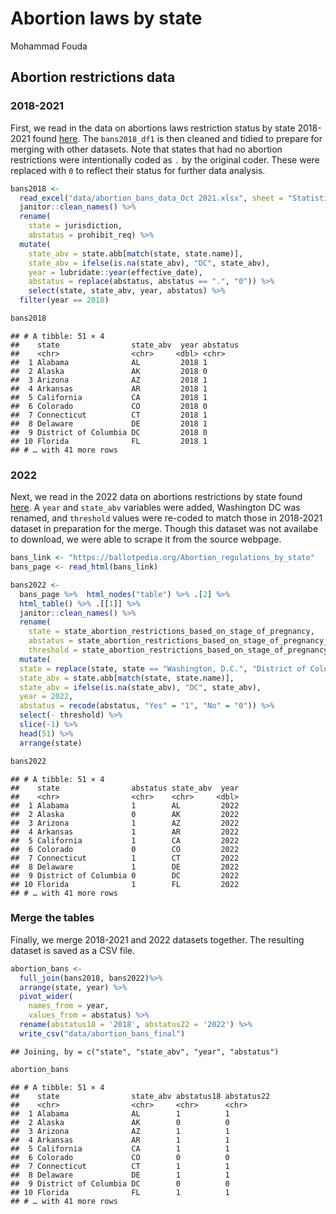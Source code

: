 Abortion laws by state
================
Mohammad Fouda

## Abortion restrictions data

### 2018-2021

First, we read in the data on abortions laws restriction status by state
2018-2021 found [here](https://lawatlas.org/datasets/abortion-bans). The
`bans2018_df1` is then cleaned and tidied to prepare for merging with
other datasets. Note that states that had no abortion restrictions were
intentionally coded as `.` by the original coder. These were replaced
with `0` to reflect their status for further data analysis.

``` r
bans2018 <-
  read_excel("data/abortion_bans_data_Oct 2021.xlsx", sheet = "Statistical Data", range = "A1:H127") %>% 
  janitor::clean_names() %>% 
  rename(
    state = jurisdiction,
    abstatus = prohibit_req) %>% 
  mutate(
    state_abv = state.abb[match(state, state.name)],
    state_abv = ifelse(is.na(state_abv), "DC", state_abv),
    year = lubridate::year(effective_date),
    abstatus = replace(abstatus, abstatus == ".", "0")) %>% 
    select(state, state_abv, year, abstatus) %>% 
  filter(year == 2018)

bans2018
```

    ## # A tibble: 51 × 4
    ##    state                state_abv  year abstatus
    ##    <chr>                <chr>     <dbl> <chr>   
    ##  1 Alabama              AL         2018 1       
    ##  2 Alaska               AK         2018 0       
    ##  3 Arizona              AZ         2018 1       
    ##  4 Arkansas             AR         2018 1       
    ##  5 California           CA         2018 1       
    ##  6 Colorado             CO         2018 0       
    ##  7 Connecticut          CT         2018 1       
    ##  8 Delaware             DE         2018 1       
    ##  9 District of Columbia DC         2018 0       
    ## 10 Florida              FL         2018 1       
    ## # … with 41 more rows

### 2022

Next, we read in the 2022 data on abortions restrictions by state found
[here](https://ballotpedia.org/Abortion_regulations_by_state). A `year`
and `state_abv` variables were added, Washington DC was renamed, and
`threshold` values were re-coded to match those in 2018-2021 dataset in
preparation for the merge. Though this dataset was not availabe to
download, we were able to scrape it from the source webpage.

``` r
bans_link <- "https://ballotpedia.org/Abortion_regulations_by_state"
bans_page <- read_html(bans_link)

bans2022 <- 
  bans_page %>%  html_nodes("table") %>% .[2] %>% 
  html_table() %>% .[[1]] %>% 
  janitor::clean_names() %>% 
  rename(
    state = state_abortion_restrictions_based_on_stage_of_pregnancy,
    abstatus = state_abortion_restrictions_based_on_stage_of_pregnancy_2,
    threshold = state_abortion_restrictions_based_on_stage_of_pregnancy_3) %>% 
  mutate(
  state = replace(state, state == "Washington, D.C.", "District of Columbia"),
  state_abv = state.abb[match(state, state.name)],
  state_abv = ifelse(is.na(state_abv), "DC", state_abv),
  year = 2022,
  abstatus = recode(abstatus, "Yes" = "1", "No" = "0")) %>% 
  select(- threshold) %>% 
  slice(-1) %>% 
  head(51) %>% 
  arrange(state) 

bans2022
```

    ## # A tibble: 51 × 4
    ##    state                abstatus state_abv  year
    ##    <chr>                <chr>    <chr>     <dbl>
    ##  1 Alabama              1        AL         2022
    ##  2 Alaska               0        AK         2022
    ##  3 Arizona              1        AZ         2022
    ##  4 Arkansas             1        AR         2022
    ##  5 California           1        CA         2022
    ##  6 Colorado             0        CO         2022
    ##  7 Connecticut          1        CT         2022
    ##  8 Delaware             1        DE         2022
    ##  9 District of Columbia 0        DC         2022
    ## 10 Florida              1        FL         2022
    ## # … with 41 more rows

### Merge the tables

Finally, we merge 2018-2021 and 2022 datasets together. The resulting
dataset is saved as a CSV file.

``` r
abortion_bans <-
  full_join(bans2018, bans2022)%>% 
  arrange(state, year) %>% 
  pivot_wider(
    names_from = year,
    values_from = abstatus) %>% 
  rename(abstatus18 = '2018', abstatus22 = '2022') %>% 
  write_csv("data/abortion_bans_final")
```

    ## Joining, by = c("state", "state_abv", "year", "abstatus")

``` r
abortion_bans
```

    ## # A tibble: 51 × 4
    ##    state                state_abv abstatus18 abstatus22
    ##    <chr>                <chr>     <chr>      <chr>     
    ##  1 Alabama              AL        1          1         
    ##  2 Alaska               AK        0          0         
    ##  3 Arizona              AZ        1          1         
    ##  4 Arkansas             AR        1          1         
    ##  5 California           CA        1          1         
    ##  6 Colorado             CO        0          0         
    ##  7 Connecticut          CT        1          1         
    ##  8 Delaware             DE        1          1         
    ##  9 District of Columbia DC        0          0         
    ## 10 Florida              FL        1          1         
    ## # … with 41 more rows
